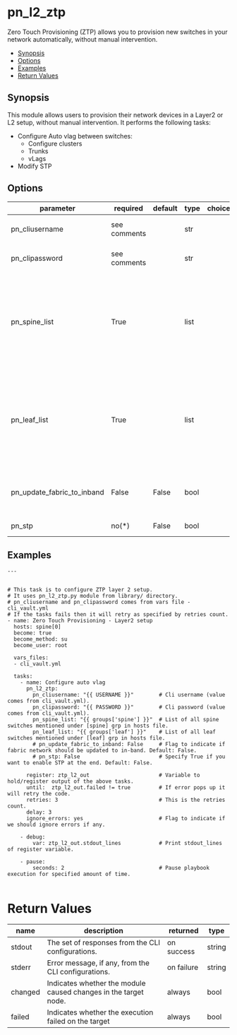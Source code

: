 # pn_l2_ztp

 Zero Touch Provisioning (ZTP) allows you to provision new switches in your network automatically, without manual intervention.

 - [Synopsis](#synopsis)
 - [Options](#options)
 - [Examples](#examples)
 - [Return Values](#return-values)

## Synopsis

  This module allows users to provision their network devices in a Layer2 or L2 setup, without manual intervention. It performs the following tasks:
  
 - Configure Auto vlag between switches: 
   - Configure clusters
   - Trunks
   - vLags 
 - Modify STP
      
## Options

| parameter        | required       | default       | type        | choices       | comments                                                   |
|------------------|----------------|---------------|-------------|---------------|------------------------------------------------------------|
| pn_cliusername   | see comments   |               | str         |               | Provide login username if user is not root.                |
| pn_clipassword   | see comments   |               | str         |               | Provide login password if user is not root.                |
| pn_spine_list    | True           |               | list        |               | Specify the list of Spine switches listed under the [spine] group in hosts file. Can be obtained from the hosts file using `"{{ groups['spine'] }}"` filter. |
| pn_leaf_list     | True           |               | list        |               | Specify the list of Leaf switches listed under the [leaf] group in hosts file. Can be obtained from the hosts file using `"{{ groups['leaf'] }}"` filter. |
| pn_update_fabric_to_inband | False| False         | bool        |               | Flag to indicate if fabric network should be updated to in-band or not. |
| pn_stp | no(\*) | False | bool | | Flag to enable STP at the end. |



## Examples

```
---


# This task is to configure ZTP layer 2 setup.
# It uses pn_l2_ztp.py module from library/ directory.
# pn_cliusername and pn_clipassword comes from vars file - cli_vault.yml
# If the tasks fails then it will retry as specified by retries count.
- name: Zero Touch Provisioning - Layer2 setup
  hosts: spine[0]
  become: true
  become_method: su
  become_user: root

  vars_files:
  - cli_vault.yml

  tasks:
    - name: Configure auto vlag
      pn_l2_ztp:
        pn_cliusername: "{{ USERNAME }}"        # Cli username (value comes from cli_vault.yml).
        pn_clipassword: "{{ PASSWORD }}"        # Cli password (value comes from cli_vault.yml).
        pn_spine_list: "{{ groups['spine'] }}"  # List of all spine switches mentioned under [spine] grp in hosts file.
        pn_leaf_list: "{{ groups['leaf'] }}"    # List of all leaf switches mentioned under [leaf] grp in hosts file.
        # pn_update_fabric_to_inband: False     # Flag to indicate if fabric network should be updated to in-band. Default: False.
        # pn_stp: False                         # Specify True if you want to enable STP at the end. Default: False.

      register: ztp_l2_out                      # Variable to hold/register output of the above tasks.
      until:  ztp_l2_out.failed != true         # If error pops up it will retry the code.
      retries: 3                                # This is the retries count.
      delay: 3
      ignore_errors: yes                        # Flag to indicate if we should ignore errors if any.

    - debug:
        var: ztp_l2_out.stdout_lines            # Print stdout_lines of register variable.

    - pause:
        seconds: 2                              # Pause playbook execution for specified amount of time.
  
```

# Return Values

| name | description | returned | type |
|--------|------------|----------|---------|
| stdout | The set of responses from the CLI configurations. | on success | string |
| stderr | Error message, if any, from the CLI configurations. | on failure | string |
| changed | Indicates whether the module caused changes in the target node.| always | bool |
| failed | Indicates whether the execution failed on the target | always | bool |
